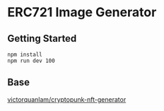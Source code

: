 # ERC721 Image Generator

## Getting Started

```
npm install
npm run dev 100
```

## Base

[victorquanlam/cryptopunk-nft-generator](https://github.com/victorquanlam/cryptopunk-nft-generator)
